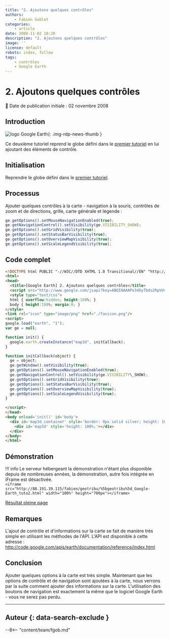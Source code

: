 ```yaml
---
title: "2. Ajoutons quelques contrôles"
authors:
    - Fabien Goblet
categories:
    - article
date: 2008-11-02 10:20
description: "2. Ajoutons quelques contrôles"
image: ''
license: default
robots: index, follow
tags:
    - contrôles
    - Google Earth
---
```


# 2. Ajoutons quelques contrôles

:calendar: Date de publication initiale : 02 novembre 2008

## Introduction

![logo Google Earth](https://cdn.geotribu.fr/img/logos-icones/entreprises_association/google/googleearth.png "logo Google Earth"){: .img-rdp-news-thumb }

Ce deuxième tutoriel reprend le globe défini dans le [premier tutoriel](/articles/2008/art_2008-10-28_1-introduction-a-l-api-google-earth/) en lui ajoutant des éléments de contrôle.  

## Initialisation

Reprendre le globe défini dans le [premier tutoriel](/articles/2008/art_2008-10-28_1-introduction-a-l-api-google-earth/).  

## Processus

Ajouter quelques contrôles à la carte - navigation à la souris, contrôles de zoom et de directions, grille, carte générale et légende :  

```javascript
ge.getOptions().setMouseNavigationEnabled(true);  
ge.getNavigationControl().setVisibility(ge.VISIBILITY_SHOW);  
ge.getOptions().setGridVisibility(true);  
ge.getOptions().setStatusBarVisibility(true);  
ge.getOptions().setOverviewMapVisibility(true);  
ge.getOptions().setScaleLegendVisibility(true);
```  

## Code complet

```html
<!DOCTYPE html PUBLIC "-//W3C//DTD XHTML 1.0 Transitional//EN" "http://www.w3.org/TR/xhtml1/DTD/xhtml1-transitional.dtd">
<html>
<head>
  <title>[Google Earth] 2. Ajoutons quelques contrôles</title>
  <script src="http://www.google.com/jsapi?key=ABQIAAAAPo34DyTbdo2RpVUvdvK1qxTVkAM76o12Ue_ZZqmwjROaqOyBLhQVBCYY9lnsLXH3mdZLo-PWW8Z1DQ"></script>
  <style type="text/css">
  html { overflow:hidden; height:100%; }
  body { height:100%; margin:0; }
</style>
<link rel="icon" type="image/png" href="./favicon.png"/>
<script>
google.load("earth", "1");
var ge = null;

function init() {
  google.earth.createInstance("map3d", initCallback);
}

function initCallback(object) {
  ge = object;
  ge.getWindow().setVisibility(true);
  ge.getOptions().setMouseNavigationEnabled(true);
  ge.getNavigationControl().setVisibility(ge.VISIBILITY\_SHOW);
  ge.getOptions().setGridVisibility(true);
  ge.getOptions().setStatusBarVisibility(true);
  ge.getOptions().setOverviewMapVisibility(true);
  ge.getOptions().setScaleLegendVisibility(true);
}

</script>
</head>
<body onload='init()' id='body'>
  <div id='map3d_container' style='border: 0px solid silver; height: 100%; width: 100%;'>
    <div id='map3d' style='height: 100%;'></div>
  </div>
</body>
</html>
```  

## Démonstration

!!! info
    Le serveur hébergeant la démonstration n'étant plus disponible depuis de nombreuses années, la démonstration, autre fois intégrée en iFrame est désactivée.  
    `<iframe src="http://88.191.39.115/fabien/geotribu/%5bgeotribu%5d_Google-Earth_tuto2.html" width="100%" height="700px"></iframe>`

[Résultat pleine page](http://88.191.39.115/fabien/geotribu/%5bgeotribu%5d_Google-Earth_tuto2.html)

## Remarques

L'ajout de contrôle et d'informations sur la carte se fait de manière très simple en utilisant les méthodes de l'API.
L'API est disponible à cette adresse : <http://code.google.com/apis/earth/documentation/reference/index.html>

## Conclusion

Ajouter quelques options à la carte est très simple.
Maintenant que les options de contrôle et de navigation sont ajoutées à la carte, nous verrons par la suite comment ajouter des informations sur la carte.
L'utilisation des boutons de navigation est exactement la même que le logiciel Google Earth - vous ne serez pas perdu.

----

## Auteur {: data-search-exclude }

--8<-- "content/team/fgob.md"
